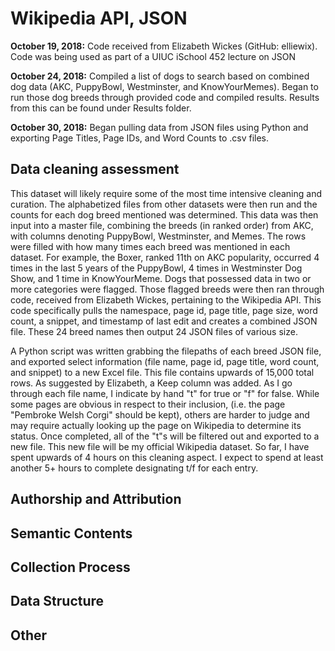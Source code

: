 # Wikipedia API, JSON

**October 19, 2018:** Code received from Elizabeth Wickes (GitHub: elliewix). Code was being used as part of a UIUC iSchool 452 lecture on JSON

**October 24, 2018:** Compiled a list of dogs to search based on combined dog data (AKC, PuppyBowl, Westminster, and KnowYourMemes). Began to run those dog breeds through provided code and compiled results. Results from this can be found under Results folder.

**October 30, 2018:** Began pulling data from JSON files using Python and exporting Page Titles, Page IDs, and Word Counts to .csv files.

## Data cleaning assessment
This dataset will likely require some of the most time intensive cleaning and curation. The alphabetized files from other datasets were then run and the counts for each dog breed mentioned was determined. This data was then input into a master file, combining the breeds (in ranked order) from AKC, with columns denoting PuppyBowl, Westminster, and Memes. The rows were filled with how many times each breed was mentioned in each dataset. For example, the Boxer, ranked 11th on AKC popularity, occurred 4 times in the last 5 years of the PuppyBowl, 4 times in Westminster Dog Show, and 1 time in KnowYourMeme. Dogs that possessed data in two or more categories were flagged. Those flagged breeds were then ran through code, received from Elizabeth Wickes, pertaining to the Wikipedia API. This code specifically pulls the namespace, page id, page title, page size, word count, a snippet, and timestamp of last edit and creates a combined JSON file. These 24 breed names then output 24 JSON files of various size.

A Python script was written grabbing the filepaths of each breed JSON file, and exported select information (file name, page id, page title, word count, and snippet) to a new Excel file. This file contains upwards of 15,000 total rows. As suggested by Elizabeth, a Keep column was added. As I go through each file name, I indicate by hand "t" for true or "f" for false. While some pages are obvious in respect to their inclusion, (i.e. the page "Pembroke Welsh Corgi" should be kept), others are harder to judge and may require actually looking up the page on Wikipedia to determine its status. Once completed, all of the "t"s will be filtered out and exported to a new file. This new file will be my official Wikipedia dataset. So far, I have spent upwards of 4 hours on this cleaning aspect. I expect to spend at least another 5+ hours to complete designating t/f for each entry.

## Authorship and Attribution

## Semantic Contents

## Collection Process

## Data Structure

## Other
